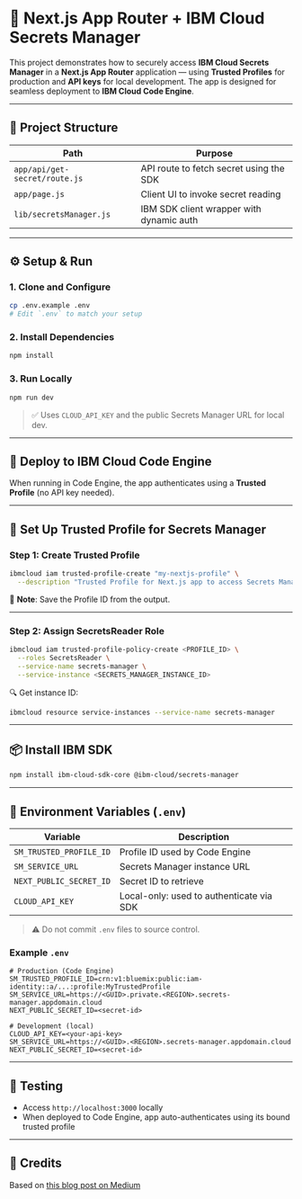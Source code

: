 # 🔐 Next.js App Router + IBM Cloud Secrets Manager

This project demonstrates how to securely access **IBM Cloud Secrets Manager** in a **Next.js App Router** application — using **Trusted Profiles** for production and **API keys** for local development. The app is designed for seamless deployment to **IBM Cloud Code Engine**.

---

## 🧱 Project Structure

| Path                          | Purpose                                      |
|-------------------------------|----------------------------------------------|
| `app/api/get-secret/route.js` | API route to fetch secret using the SDK      |
| `app/page.js`                 | Client UI to invoke secret reading           |
| `lib/secretsManager.js`       | IBM SDK client wrapper with dynamic auth     |

---

## ⚙️ Setup & Run

### 1. Clone and Configure
```bash
cp .env.example .env
# Edit `.env` to match your setup
```

### 2. Install Dependencies
```bash
npm install
```

### 3. Run Locally
```bash
npm run dev
```

> ✅ Uses `CLOUD_API_KEY` and the public Secrets Manager URL for local dev.

---

## 🚀 Deploy to IBM Cloud Code Engine

When running in Code Engine, the app authenticates using a **Trusted Profile** (no API key needed).

---

## 🔐 Set Up Trusted Profile for Secrets Manager

### Step 1: Create Trusted Profile
```bash
ibmcloud iam trusted-profile-create "my-nextjs-profile" \
  --description "Trusted Profile for Next.js app to access Secrets Manager"
```

📌 **Note**: Save the Profile ID from the output.

---

### Step 2: Assign SecretsReader Role
```bash
ibmcloud iam trusted-profile-policy-create <PROFILE_ID> \
  --roles SecretsReader \
  --service-name secrets-manager \
  --service-instance <SECRETS_MANAGER_INSTANCE_ID>
```

🔍 Get instance ID:
```bash
ibmcloud resource service-instances --service-name secrets-manager
```

---

## 📦 Install IBM SDK

```bash
npm install ibm-cloud-sdk-core @ibm-cloud/secrets-manager
```

---

## 📁 Environment Variables (`.env`)

| Variable                   | Description                                   |
|----------------------------|-----------------------------------------------|
| `SM_TRUSTED_PROFILE_ID`    | Profile ID used by Code Engine                |
| `SM_SERVICE_URL`           | Secrets Manager instance URL                  |
| `NEXT_PUBLIC_SECRET_ID`    | Secret ID to retrieve                         |
| `CLOUD_API_KEY`            | Local-only: used to authenticate via SDK      |

> ⚠️ Do not commit `.env` files to source control.

### Example `.env`

```env
# Production (Code Engine)
SM_TRUSTED_PROFILE_ID=crn:v1:bluemix:public:iam-identity::a/...:profile:MyTrustedProfile
SM_SERVICE_URL=https://<GUID>.private.<REGION>.secrets-manager.appdomain.cloud
NEXT_PUBLIC_SECRET_ID=<secret-id>

# Development (local)
CLOUD_API_KEY=<your-api-key>
SM_SERVICE_URL=https://<GUID>.<REGION>.secrets-manager.appdomain.cloud
NEXT_PUBLIC_SECRET_ID=<secret-id>
```

---

## 🧪 Testing

- Access `http://localhost:3000` locally
- When deployed to Code Engine, app auto-authenticates using its bound trusted profile

---

## 📝 Credits

Based on [this blog post on Medium](https://medium.com/@mohamedeshaftri/e2fb11b6857b)
